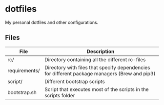 dotfiles
========

My personal dotfiles and other configurations.

Files
-----

| File | Description |
|--------|------|
| rc/     | Directory containing all the different rc-files      		|
| requirements/       | Directory with files that specify dependencies for different package managers (Brew and pip3)     		|
| script/ | Different bootstrap scripts |
| bootstrap.sh | Script that executes most of the scripts in the scripts folder |
